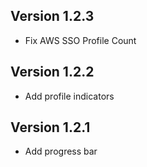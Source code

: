 ## Version 1.2.3
  - Fix AWS SSO Profile Count

## Version 1.2.2
  - Add profile indicators

## Version 1.2.1
  - Add progress bar
